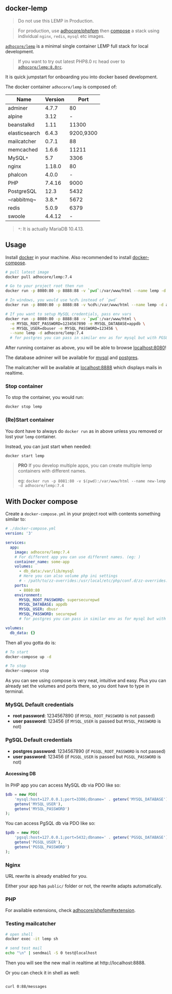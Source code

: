 ## docker-lemp

> Do not use this LEMP in Production.

> For production, use [adhocore/phpfpm](https://github.com/adhocore/docker-phpfpm)
> then [compose](https://docs.docker.com/compose/install/) a stack using individual `nginx`, `redis`, `mysql` etc images.

[`adhocore/lemp`](https://hub.docker.com/r/adhocore/lemp) is a minimal single container LEMP full stack for local development.

> If you want to try out latest PHP8.0 rc head over to [`adhocore/lemp:8.0rc`](https://github.com/adhocore/docker-lemp/tree/8.0rc).

It is quick jumpstart for onboarding you into docker based development.

The docker container `adhocore/lemp` is composed of:

Name          | Version    | Port
--------------|------------|------
adminer       | 4.7.7      | 80
alpine        | 3.12       | -
beanstalkd    | 1.11       | 11300
elasticsearch | 6.4.3      | 9200,9300
mailcatcher   | 0.7.1      | 88
memcached     | 1.6.6      | 11211
MySQL`*`      | 5.7        | 3306
nginx         | 1.18.0     | 80
phalcon       | 4.0.0      | -
PHP           | 7.4.16     | 9000
PostgreSQL    | 12.3       | 5432
~rabbitmq~    | 3.8.*      | 5672
redis         | 5.0.9      | 6379
swoole        | 4.4.12     | -

> `*`: It is actually MariaDB 10.4.13.

## Usage

Install [docker](https://docs.docker.com/install/) in your machine.
Also recommended to install [docker-compose](https://docs.docker.com/compose/install/).

```sh
# pull latest image
docker pull adhocore/lemp:7.4

# Go to your project root then run
docker run -p 8080:80 -p 8888:88 -v `pwd`:/var/www/html --name lemp -d adhocore/lemp:7.4

# In windows, you would use %cd% instead of `pwd`
docker run -p 8080:80 -p 8888:88 -v %cd%:/var/www/html --name lemp -d adhocore/lemp:7.4

# If you want to setup MySQL credentials, pass env vars
docker run -p 8080:80 -p 8888:88 -v `pwd`:/var/www/html \
  -e MYSQL_ROOT_PASSWORD=1234567890 -e MYSQL_DATABASE=appdb \
  -e MYSQL_USER=dbuser -e MYSQL_PASSWORD=123456 \
  --name lemp -d adhocore/lemp:7.4
  # for postgres you can pass in similar env as for mysql but with PGSQL_ prefix
```

After running container as above, you will be able to browse [localhost:8080](http://localhost:8080)!

The database adminer will be available for [mysql](http://localhost:8080/adminer?server=127.0.0.1%3A3306&username=root)
and [postgres](http://localhost:8080/adminer?pgsql=127.0.0.1%3A5432&username=postgres).

The mailcatcher will be available at [localhost:8888](http://localhost:8888) which displays mails in realtime.

### Stop container

To stop the container, you would run:

```sh
docker stop lemp
```

### (Re)Start container

You dont have to always do `docker run` as in above unless you removed or lost your `lemp` container.

Instead, you can just start when needed:

```sh
docker start lemp
```

> **PRO** If you develop multiple apps, you can create multiple lemp containers with different names.
>
> eg: `docker run -p 8081:80 -v $(pwd):/var/www/html --name new-lemp -d adhocore/lemp:7.4`


## With Docker compose

Create a `docker-compose.yml` in your project root with contents something similar to:

```yaml
# ./docker-compose.yml
version: '3'

services:
  app:
    image: adhocore/lemp:7.4
    # For different app you can use different names. (eg: )
    container_name: some-app
    volumes:
      - db_data:/var/lib/mysql
      # Here you can also volume php ini settings
      # - /path/to/zz-overrides:/usr/local/etc/php/conf.d/zz-overrides.ini
    ports:
      - 8080:80
    environment:
      MYSQL_ROOT_PASSWORD: supersecurepwd
      MYSQL_DATABASE: appdb
      MYSQL_USER: dbusr
      MYSQL_PASSWORD: securepwd
      # for postgres you can pass in similar env as for mysql but with PGSQL_ prefix

volumes:
  db_data: {}
```

Then all you gotta do is:

```sh
# To start
docker-compose up -d

# To stop
docker-compose stop
```

As you can see using compose is very neat, intuitive and easy.
Plus you can already set the volumes and ports there, so you dont have to type in terminal.

### MySQL Default credentials

- **root password**: 1234567890 (if `MYSQL_ROOT_PASSWORD` is not passed)
- **user password**: 123456 (if `MYSQL_USER` is passed but `MYSQL_PASSWORD` is not)

### PgSQL Default credentials

- **postgres password**: 1234567890 (if `PGSQL_ROOT_PASSWORD` is not passed)
- **user password**: 123456 (if `PGSQL_USER` is passed but `PGSQL_PASSWORD` is not)


#### Accessing DB

In PHP app you can access MySQL db via PDO like so:
```php
$db = new PDO(
    'mysql:host=127.0.0.1;port=3306;dbname=' . getenv('MYSQL_DATABASE'),
    getenv('MYSQL_USER'),
    getenv('MYSQL_PASSWORD')
);
```

You can access PgSQL db via PDO like so:
```php
$pdb = new PDO(
    'pgsql:host=127.0.0.1;port=5432;dbname=' . getenv('PGSQL_DATABASE'),
    getenv('PGSQL_USER'),
    getenv('PGSQL_PASSWORD')
);
```

### Nginx

URL rewrite is already enabled for you.

Either your app has `public/` folder or not, the rewrite adapts automatically.

### PHP

For available extensions, check [adhocore/phpfpm#extension](https://github.com/adhocore/docker-phpfpm#extensions).

### Testing mailcatcher

```sh
# open shell
docker exec -it lemp sh

# send test mail
echo "\n" | sendmail -S 0 test@localhost
```

Then you will see the new mail in realtime at http://localhost:8888.

Or you can check it in shell as well:
```sh

curl 0:88/messages
```
